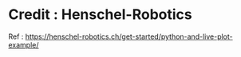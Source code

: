 # Credit : Henschel-Robotics

Ref : https://henschel-robotics.ch/get-started/python-and-live-plot-example/

